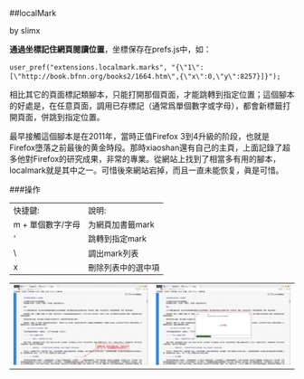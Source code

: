 ##localMark

by slimx

**通過坐標記住網頁閱讀位置**，坐標保存在prefs.js中，如：
    
    user_pref("extensions.localmark.marks", "{\"1\":[\"http://book.bfnn.org/books2/1664.htm\",{\"x\":0,\"y\":8257}]}");

相比其它的頁面標記類腳本，只能打開那個頁面，才能跳轉到指定位置；這個腳本的好處是，在任意頁面，調用已存標記（通常爲單個數字或字母），都會新標籤打開頁面，併跳到指定位置。

最早接觸這個腳本是在2011年，當時正值Firefox 3到4升級的阶段，也就是Firefox墮落之前最後的黄金時段。那時xiaoshan還有自己的主頁，上面記錄了超多他對Firefox的研究成果，非常的專業。從網站上找到了相當多有用的腳本，localmark就是其中之一。可惜後來網站宕掉，而且一直未能恢复，眞是可惜。

###操作

| | |
| :--- | :--- |
| 快捷鍵: | 說明: |
| m + 單個數字/字母 | 为網頁加書籤mark |
| ' | 跳轉到指定mark |
| \ | 調出mark列表 |
| x | 刪除列表中的選中項 |

| | |
| :--- | :--- |
| <img width="400" src="img/add-mark.jpg"> | <img width="400" src="img/mark-list.jpg"> |
